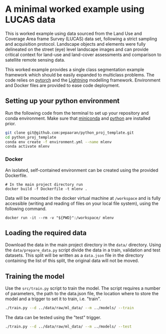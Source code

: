 # A minimal worked example using LUCAS data

This is worked example using data sourced from the Land Use and Coverage Area frame Survey (LUCAS) data set, following a strict sampling and acquisition protocol. Landscape objects and elements were fully delineated on the street (eye) level landscape images and can provide critical context for land-use and land-cover assessments and comparison to satellite remote sensing data.

This worked example provides a single class segmentation example framework which should be easily expanded to multiclass problems. The code relies on [pytorch](https://pytorch.org/) and the [Lightning](https://lightning.ai/docs/pytorch/stable/) modelling framework. Environment and Docker files are provided to ease code deployment.

## Setting up your python environment

Run the following code from the terminal to set up your repository and conda environment. 
Make sure that [miniconda](https://docs.conda.io/projects/miniconda/en/latest/miniconda-install.html) 
and [python](https://wiki.python.org/moin/BeginnersGuide/Download) are installed prior. 

```bash
git clone git@github.com:pepaaran/python_proj_template.git
cd python_proj_template
conda env create -f environment.yml --name mlenv
conda activate mlenv
```

### Docker

An isolated, self-contained environment can be created using the provided Dockerfile.

```
# In the main project directory run
docker build -f Dockerfile -t mlenv .
```

Data will be mounted in the docker virtual machine at `/workspace` and is fully accessible (writing and reading of files on your local file system), using the following command.

```
docker run -it --rm -v "${PWD}":/workspace/ mlenv
```

## Loading the required data

Download the data in the main project directory in the `data/` directory. Using the `data/prepare_data.py` script divide the data in a train, validation and test datasets. This split will be written as a `data.json` file in the directory containing the list of this split, the original data will not be moved.

## Training the model

Use the `src/train.py` script to train the model. The script requires a number of parameters, the path to the data.json file, the location where to store the model and a trigger to set it to train, i.e. "train".

```bash
./train.py --d ../data/raw/ml_data/ --m ../models/ --train
```
The data can be tested using the "test" trigger.

```bash
./train.py --d ../data/raw/ml_data/ --m ../models/ --test
```
